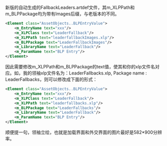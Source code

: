 新版的自动生成的FallbackLeaders.artdef文件，其m_XLPPath和m_BLPPackage均为带有Images后缀，与老版本的不同。
```xml
<Element class="AssetObjects..BLPEntryValue">
	<m_EntryName text="xxx"/>
	<m_XLPClass text="LeaderFallback"/>
	<m_XLPPath text="leaderfallbackImages.xlp"/>
	<m_BLPPackage text="LeaderFallbackImages"/>
	<m_LibraryName text="LeaderFallback"/>
	<m_ParamName text="BLP Entry"/>
</Element>
```
因此需要修改m_XLPPath和m_BLPPackage的text值，使其和你的xlp文件名对应。如，我的领袖xlp文件名为：LeaderFallbacks.xlp, Package name : LeaderFallbacks，则可以修改成下面的形式：
```xml
<Element class="AssetObjects..BLPEntryValue">
	<m_EntryName text="xxx"/>
	<m_XLPClass text="LeaderFallback"/>
	<m_XLPPath text="leaderfallbacks.xlp"/>
	<m_BLPPackage text="LeaderFallbacks"/>
	<m_LibraryName text="LeaderFallback"/>
	<m_ParamName text="BLP Entry"/>
</Element>
```
顺便提一句，领袖立绘，也就是加载界面和外交界面的图片最好是582*900分辨率。